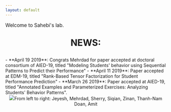 ```yaml
---
layout: default
---
```


<p style="font-size:110%;">Welcome to Sahebi's lab.</p>

<!-- TODO: add pictures -->
        
<center><p style="font-size:200%;"><strong>NEWS: </strong></p></center>
- **April 19 2019**: Congrats Mehrdad for paper accepted at doctoral consortium of AIED-19, titled "Modeling Students' behavior using Sequential Patterns to Predict their Performance"
- **April 11 2019**: Paper accepted at EDM-19, titled "Rank-Based Tensor Factorization for Student Performance Prediction"
- **March 26 2019**: Paper accepted at AIED-19, titled "Annotated Examples and Parameterized Exercises: Analyzing Students' Behavior Patterns". 

<center><td style="width: 100%;"><img href="http://www.cs.albany.edu/~sherry/" src="images/group_photo_Nov_2018.jpg"/></td>From left to right: Jeyesh, Mehrdad, Sherry, Siqian, Zinan, Thanh-Nam Doan, Amit </center>
